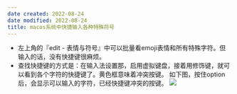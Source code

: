 ```yaml
---
date created: 2022-08-24
date modified: 2022-08-24
title: macos系统中快捷输入各种特殊符号
---
```


- 左上角的『edit - 表情与符号』中可以批量看emoji表情和所有特殊字符。但输入的话，没有快捷键很麻烦。
- 查找快捷键的方式是：在输入法设置那，启用虚拟键盘，接着用修饰键，就可以看到各个字符的快捷键了。黄色框意味着冲突按键。
如下图，按住option后，会显示可以输入的字符，已经快捷键冲突的按键。
![](https://img2.oldwinter.top/202208241840832.png)